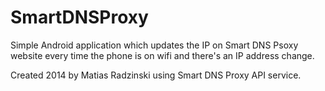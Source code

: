 SmartDNSProxy
=============

Simple Android application which updates the IP on Smart DNS Psoxy website every time the phone is on wifi and there's an
IP address change.

Created 2014 by Matias Radzinski using Smart DNS Proxy API service.
